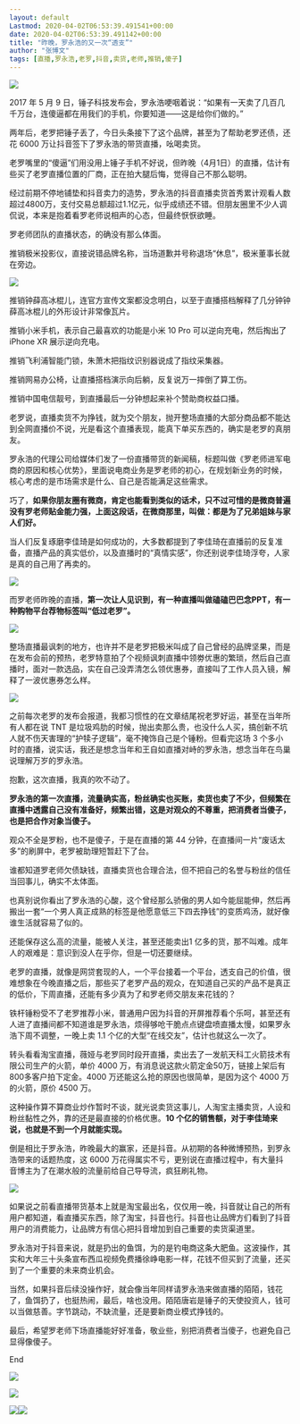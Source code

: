 ```yaml
---
layout: default
Lastmod: 2020-04-02T06:53:39.491541+00:00
date: 2020-04-02T06:53:39.491142+00:00
title: "昨晚，罗永浩的又一次“透支”"
author: "张博文"
tags: [直播,罗永浩,老罗,抖音,卖货,老师,推销,傻子]
---
```


  

![](https://images.weserv.nl/?url=https%3A//mmbiz.qpic.cn/mmbiz_jpg/b2YlTLuGbKBSZw6mEA0nvUrbicwtBb5PkrpMTT2XLsyNMmCntkH0EUcdwKUhBu1Ggq4TLZvrkwk9mSNS6lU5VQg/640%3Fwx_fmt%3Djpeg)

2017 年 5 月 9 日，锤子科技发布会，罗永浩哽咽着说：“如果有一天卖了几百几千万台，连傻逼都在用我们的手机，你要知道——这是给你们做的。”

两年后，老罗把锤子丢了，今日头条接下了这个品牌，甚至为了帮助老罗还债，还花 6000 万让抖音签下了罗永浩的带货直播，吆喝卖货。

老罗嘴里的“傻逼”们用没用上锤子手机不好说，但昨晚（4月1日）的直播，估计有些买了老罗直播位置的厂商，正在拍大腿后悔，觉得自己不那么聪明。

经过前期不停地铺垫和抖音卖力的造势，罗永浩的抖音直播卖货首秀累计观看人数超过4800万，支付交易总额超过1.1亿元，似乎成绩还不错。但朋友圈里不少人调侃说，本来是抱着看罗老师说相声的心态，但最终恹恹欲睡。

罗老师团队的直播状态，的确没有那么体面。

推销极米投影仪，直接说错品牌名称，当场道歉并号称退场“休息”，极米董事长就在旁边。

![](https://images.weserv.nl/?url=https%3A//mmbiz.qpic.cn/mmbiz_png/b2YlTLuGbKBSZw6mEA0nvUrbicwtBb5Pkp7S6RJzfU6aYzzxt7OvYoCyWwAScxiaolJfFmN685Vr7OEWxPGrm89A/640%3Fwx_fmt%3Dpng)

推销钟薛高冰棍儿，连官方宣传文案都没念明白，以至于直播搭档解释了几分钟钟薛高冰棍儿的外形设计非常像瓦片。

推销小米手机，表示自己最喜欢的功能是小米 10 Pro 可以逆向充电，然后掏出了 iPhone XR 展示逆向充电。

推销飞利浦智能门锁，朱萧木把指纹识别器说成了指纹采集器。

推销网易办公椅，让直播搭档演示向后躺，反复说万一摔倒了算工伤。

推销中国电信靓号，到直播最后一分钟想起来补个赞助商权益口播。

老罗说，直播卖货不为挣钱，就为交个朋友，抛开整场直播的大部分商品都不能达到全网直播价不说，光是看这个直播表现，能真下单买东西的，确实是老罗的真朋友。

罗永浩的代理公司给媒体们发了一份直播带货的新闻稿，标题叫做《罗老师进军电商的原因和核心优势》，里面说电商业务是罗老师的初心，在规划新业务的时候，核心考虑的是市场需求是什么、自己是否能满足这些需求。

巧了，**如果你朋友圈有微商，肯定也能看到类似的话术，只不过可惜的是微商普遍没有罗老师贴金能力强，上面这段话，在微商那里，叫做：都是为了兄弟姐妹与家人们好。**

当人们反复琢磨李佳琦是如何成功的，大多数都提到了李佳琦在直播前的反复准备，直播产品的真实低价，以及直播时的“真情实感”，你还别说李佳琦浮夸，人家是真的自己用了再卖的。

![](https://images.weserv.nl/?url=https%3A//mmbiz.qpic.cn/mmbiz_jpg/b2YlTLuGbKBSZw6mEA0nvUrbicwtBb5PkKWpumoXnNzOibzzYacjzWwriaez7eLP6CktftXJTn51DvXchZp6UpibFw/640%3Fwx_fmt%3Djpeg)

而罗老师昨晚的直播，**第一次让人见识到，有一种直播叫做磕磕巴巴念PPT，有一种购物平台荐物标签叫“低过老罗”。**

![](https://images.weserv.nl/?url=https%3A//mmbiz.qpic.cn/mmbiz_jpg/b2YlTLuGbKBSZw6mEA0nvUrbicwtBb5PkB3tyTcVNS8icFkwgC12MeCs4y3sNmuLzcdflM4MgU3Fo4ic4gK4sWdsw/640%3Fwx_fmt%3Djpeg)

整场直播最讽刺的地方，也许并不是老罗把极米叫成了自己曾经的品牌坚果，而是在发布会前的预热，老罗特意拍了个视频讽刺直播中领劵优惠的繁琐，然后自己直播时，面对一款选品，实在自己没弄清怎么领优惠券，直接叫了工作人员入镜，解释了一波优惠券怎么样。

![](https://images.weserv.nl/?url=https%3A//mmbiz.qpic.cn/mmbiz_jpg/b2YlTLuGbKBSZw6mEA0nvUrbicwtBb5PkQf68tRGtwj2QqjLeNUomiaLAuJq7E68dzGuF8XiacU9kQjRkFDbgf5icQ/640%3Fwx_fmt%3Djpeg)

之前每次老罗的发布会报道，我都习惯性的在文章结尾祝老罗好运，甚至在当年所有人都在说 TNT 是垃圾鸡肋的时候，抛出卖那么贵，也没什么人买，搞创新不坑人就不伤天害理的“护犊子逻辑”，毫不掩饰自己是个锤粉。但看完这场 3 个多小时的直播，说实话，我还是想念当年和王自如直播对峙的罗永浩，想念当年在鸟巢说理解万岁的罗永浩。

抱歉，这次直播，我真的吹不动了。

**罗永浩的第一次直播，流量确实高，粉丝确实也买账，卖货也卖了不少，但频繁在直播中透露自己没有准备好，频繁出错，这是对观众的不尊重，把消费者当傻子，也是把合作对象当傻子。**

观众不全是罗粉，也不是傻子，于是在直播的第 44 分钟，在直播间一片“废话太多”的刷屏中，老罗被助理短暂赶下了台。

谁都知道罗老师欠债缺钱，直播卖货也合理合法，但不把自己的名誉与粉丝的信任当回事儿，确实不太体面。

也真别说你看出了罗永浩的心酸，这个曾经那么骄傲的男人如今能屈能伸，然后再搬出一套“一个男人真正成熟的标签是他愿意低三下四去挣钱”的变质鸡汤，就好像谁生活就容易了似的。

还能保存这么高的流量，能被人关注，甚至还能卖出1 亿多的货，那不叫难。成年人的艰难是：意识到没人在乎你，但是一切还要继续。

老罗的直播，就像是网贷套现的人，一个平台接着一个平台，透支自己的价值，很难想象在今晚直播之后，那些买了老罗产品的观众，在知道自己买的产品不是真正的低价，下周直播，还能有多少真为了和罗老师交朋友来花钱的？

铁杆锤粉受不了老罗推荐小米，普通用户因为抖音的开屏推荐看个乐呵，甚至还有人进了直播间都不知道谁是罗永浩，烦得够呛干脆点点键盘喷直播太慢，如果罗永浩下周不调整，一晚上卖 1.1 个亿的大型“在线交友”，估计也就这么一次了。

转头看看淘宝直播，薇娅与老罗同时段开直播，卖出去了一发航天科工火箭技术有限公司生产的火箭，单价 4000 万，有消息说这款火箭定金50万，链接上架后有800多客户拍下定金。4000 万还能这么抢的原因也很简单，是因为这个 4000 万的火箭，原价 4500 万。

这种操作算不算商业炒作暂时不谈，就光说卖货这事儿，人淘宝主播卖货，人设和粉丝黏性之外，靠的还是最直接的价格优惠。**10 个亿的销售额，对于李佳琦来说，也就是不到一个月就能实现。**

倒是相比于罗永浩，昨晚最大的赢家，还是抖音。从初期的各种微博预热，到罗永浩带来的话题热度，这 6000 万花得属实不亏，更别说在直播过程中，有大量抖音博主为了在潮水般的流量前给自己导导流，疯狂刷礼物。

![](https://images.weserv.nl/?url=https%3A//mmbiz.qpic.cn/mmbiz_jpg/b2YlTLuGbKBSZw6mEA0nvUrbicwtBb5PknoC1D4rv6VbYvuomMI6CkTn6eia8sDlgoViaKvVvomJD8W7MUTs8KTqw/640%3Fwx_fmt%3Djpeg)

如果说之前看直播带货基本上就是淘宝最出名，仅仅用一晚，抖音就让自己的所有用户都知道，看直播买东西，除了淘宝，抖音也行。抖音也让品牌方们看到了抖音用户的消费能力，让品牌方有信心把抖音增加到自己重要的卖货渠道里。

罗永浩对于抖音来说，就是扔出的鱼饵，为的是钓电商这条大肥鱼。这波操作，其实和大年三十头条宣布西瓜视频免费播徐峥电影一样，花钱不但买到了流量，还买到了一个重要的未来商业机会。

当然，如果抖音后续没操作好，就会像当年同样请罗永浩来做直播的陌陌，钱花了，鱼饵扔了，也挺热闹，最后，啥也没用。陌陌唐岩是锤子的天使投资人，钱可以当做慈善。字节跳动，不缺流量，还是要新商业模式挣钱的。

最后，希望罗老师下场直播能好好准备，敬业些，别把消费者当傻子，也避免自己显得像傻子。

End

[![](https://images.weserv.nl/?url=https%3A//mmbiz.qpic.cn/mmbiz_png/b2YlTLuGbKA89p9qQ3cna6gTNvAj9YQLbonqd2lraHklmJAAGTbY2ULzdUExDU4CmuEH5Cm3xQqKWWDlQpTJyQ/640%3Fwx_fmt%3Dpng)](http://mp.weixin.qq.com/s?__biz=MTQzMjE1NjQwMQ==&mid=2655568723&idx=1&sn=734331b66b3537a3a9a73d5871994fa6&chksm=66df6ccd51a8e5db387905fce9d18e396b1f7e048fae1bbc028309dac514ee8dd24a4aa3fbe1&scene=21#wechat_redirect)

[![](https://images.weserv.nl/?url=https%3A//mmbiz.qpic.cn/mmbiz_png/b2YlTLuGbKA89p9qQ3cna6gTNvAj9YQLr4fqYCRRfX5IBCoa3h4AT9mcV9zbCFukHRHsGpKFSzjF70DBIfcb1w/640%3Fwx_fmt%3Dpng)](http://mp.weixin.qq.com/s?__biz=MzU5NjM0MzE4Mw==&mid=2247486935&idx=1&sn=142021b6be21422364b27f89c33ac9d6&chksm=fe656d37c912e42147ca6da112508dccce18ed5436fab7a81d46275841d12e47091852e3ae90&scene=21#wechat_redirect)

[![](https://images.weserv.nl/?url=https%3A//mmbiz.qpic.cn/mmbiz_png/b2YlTLuGbKCAuZZbdAuf97EzqEy3KKibMIhezzkZPoibibzC2dW3Wv0gI611g13PmdJh3Xl15TRnNZaJPNtAowsvA/640%3Fwx_fmt%3Dpng)](http://mp.weixin.qq.com/s?__biz=MTQzMjE1NjQwMQ==&mid=2655568681&idx=3&sn=1f757cb33e9d37fdcdf2633aa12bd5b8&chksm=66df6cb751a8e5a1c6285895ef33f8cd90b780e170166eabbecf7101bc30387d2882f78ba870&scene=21#wechat_redirect)![](https://images.weserv.nl/?url=https%3A//mmbiz.qpic.cn/mmbiz_png/b2YlTLuGbKBDhjlx07K2kF0LiaABYABbqWwHBSvV0b3MQyFwMTCk5h2WnRzib7xVTrXwfHzLAn6XYmPPYgy8jvyQ/640%3Fwx_fmt%3Dpng)

